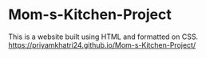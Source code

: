 # Mom-s-Kitchen-Project
This is a website built using HTML and formatted on CSS.<br>
 https://priyamkhatri24.github.io/Mom-s-Kitchen-Project/
